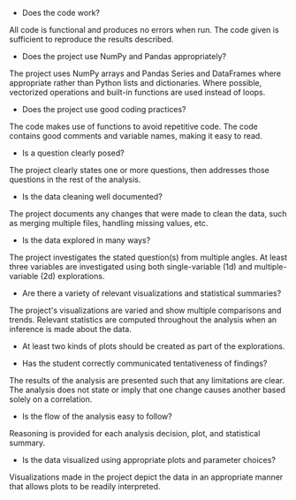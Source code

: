 
- Does the code work?

All code is functional and produces no errors when run. The code given is sufficient to reproduce the results described.

- Does the project use NumPy and Pandas appropriately?

The project uses NumPy arrays and Pandas Series and DataFrames where appropriate rather than Python lists and dictionaries. Where possible, vectorized operations and built-in functions are used instead of loops.

- Does the project use good coding practices?

The code makes use of functions to avoid repetitive code. The code contains good comments and variable names, making it easy to read.

- Is a question clearly posed?

The project clearly states one or more questions, then addresses those questions in the rest of the analysis.

- Is the data cleaning well documented?

The project documents any changes that were made to clean the data, such as merging multiple files, handling missing values, etc.

- Is the data explored in many ways?

The project investigates the stated question(s) from multiple angles. At least three variables are investigated using both single-variable (1d) and multiple-variable (2d) explorations.

- Are there a variety of relevant visualizations and statistical summaries?

The project's visualizations are varied and show multiple comparisons and trends. Relevant statistics are computed throughout the analysis when an inference is made about the data.

- At least two kinds of plots should be created as part of the explorations.

- Has the student correctly communicated tentativeness of findings?

The results of the analysis are presented such that any limitations are clear. The analysis does not state or imply that one change causes another based solely on a correlation.

- Is the flow of the analysis easy to follow?

Reasoning is provided for each analysis decision, plot, and statistical summary.

- Is the data visualized using appropriate plots and parameter choices?

Visualizations made in the project depict the data in an appropriate manner that allows plots to be readily interpreted.
